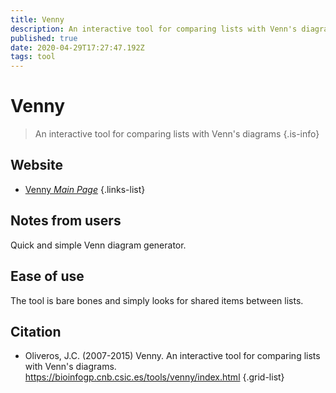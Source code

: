 ```yaml
---
title: Venny
description: An interactive tool for comparing lists with Venn's diagrams
published: true
date: 2020-04-29T17:27:47.192Z
tags: tool
---
```


# Venny

> An interactive tool for comparing lists with Venn's diagrams
{.is-info}

## Website

- [Venny *Main Page*](https://bioinfogp.cnb.csic.es/tools/venny/index.html)
{.links-list}

## Notes from users 
Quick and simple Venn diagram generator.

## Ease of use
The tool is bare bones and simply looks for shared items between lists.

## Citation

- Oliveros, J.C. (2007-2015) Venny. An interactive tool for comparing lists with Venn's diagrams. https://bioinfogp.cnb.csic.es/tools/venny/index.html
{.grid-list}